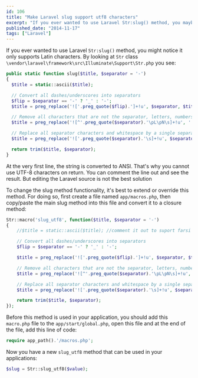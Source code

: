 ```yaml
---
id: 106
title: "Make Laravel slug support utf8 characters"
excerpt: "If you ever wanted to use Laravel Str:slug() method, you maybe noticed it only supports Latin characters."
published_date: "2014-11-17"
tags: ["Laravel"]
---
```


If you ever wanted to use Laravel `Str:slug()` method, you might notice it only supports Latin characters. By looking at `Str` class `\vendor\laravel\framework\src\Illuminate\Support\Str.php` you see:

```php
public static function slug($title, $separator = '-')
{
  $title = static::ascii($title);

  // Convert all dashes/underscores into separators
  $flip = $separator == '-' ? '_' : '-';
  $title = preg_replace('!['.preg_quote($flip).']+!u', $separator, $title);

  // Remove all characters that are not the separator, letters, numbers, or whitespace.
  $title = preg_replace('![^'.preg_quote($separator).'\pL\pN\s]+!u', '', mb_strtolower($title));

  // Replace all separator characters and whitespace by a single separator
  $title = preg_replace('!['.preg_quote($separator).'\s]+!u', $separator, $title);

  return trim($title, $separator);
}
```

At the very first line, the string is converted to ANSI. That's why you cannot use UTF-8 characters on return. You can comment the line out and see the result. But editing the Laravel source is not the best solution

To change the slug method functionality, it's best to extend or override this method. For doing so, first create a file named `app/macros.php`, then copy/paste the main slug method into this file and convert it to a closure method:

```php
Str::macro('slug_utf8', function($title, $separator = '-')
{
    //$title = static::ascii($title); //comment it out to suport farsi

    // Convert all dashes/underscores into separators
    $flip = $separator == '-' ? '_' : '-';

    $title = preg_replace('!['.preg_quote($flip).']+!u', $separator, $title);

    // Remove all characters that are not the separator, letters, numbers, or whitespace.
    $title = preg_replace('![^'.preg_quote($separator).'\pL\pN\s]+!u', '', mb_strtolower($title));

    // Replace all separator characters and whitespace by a single separator
    $title = preg_replace('!['.preg_quote($separator).'\s]+!u', $separator, $title);

    return trim($title, $separator);
});
```

Before this method is used in your application, you should add this `macro.php` file to the `app/start/global.php`, open this file and at the end of the file, add this line of code:

```php
require app_path().'/macros.php';
```

Now you have a new `slug_utf8` method that can be used in your applications:

```php
$slug = Str::slug_utf8($value);
```
